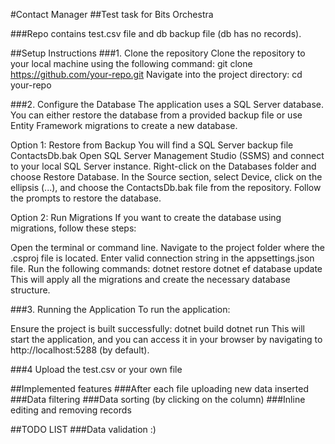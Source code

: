 #Contact Manager
##Test task for Bits Orchestra

###Repo contains test.csv file and db backup file (db has no records).

##Setup Instructions
###1. Clone the repository
Clone the repository to your local machine using the following command:
git clone https://github.com/your-repo.git
Navigate into the project directory:
cd your-repo

###2. Configure the Database
The application uses a SQL Server database. You can either restore the database from a provided backup file or use Entity Framework migrations to create a new database.

Option 1: Restore from Backup
You will find a SQL Server backup file ContactsDb.bak
Open SQL Server Management Studio (SSMS) and connect to your local SQL Server instance.
Right-click on the Databases folder and choose Restore Database.
In the Source section, select Device, click on the ellipsis (...), and choose the ContactsDb.bak file from the repository.
Follow the prompts to restore the database.

Option 2: Run Migrations
If you want to create the database using migrations, follow these steps:

Open the terminal or command line.
Navigate to the project folder where the .csproj file is located.
Enter valid connection string in the appsettings.json file.
Run the following commands:
dotnet restore
dotnet ef database update
This will apply all the migrations and create the necessary database structure.

###3. Running the Application
To run the application:

Ensure the project is built successfully:
dotnet build
dotnet run
This will start the application, and you can access it in your browser by navigating to http://localhost:5288 (by default).

###4 Upload the test.csv or your own file 

##Implemented features
###After each file uploading new data inserted
###Data filtering
###Data sorting (by clicking on the column)
###Inline editing and removing records

##TODO LIST
###Data validation :)

